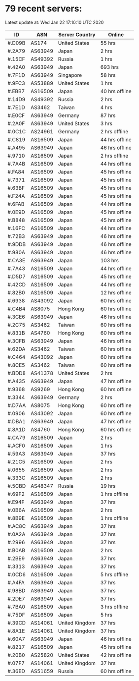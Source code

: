 # 79 recent servers:

Latest update at: Wed Jan 22 17:10:10 UTC 2020

| ID | ASN | Server Country | Online |
| -- | --- | -------------- | ------ |
| #.D09B | AS174 | United States | 55 hrs |
| #.2A79 | AS63949 | Japan | 2 hrs |
| #.15CF | AS49392 | Russia | 1 hrs |
| #.42A0 | AS63949 | Japan | 693 hrs |
| #.7F1D | AS63949 | Singapore | 58 hrs |
| #.9FC3 | AS53889 | United States | 1 hrs |
| #.EBB7 | AS16509 | Japan | 40 hrs offline |
| #.14D9 | AS49392 | Russia | 2 hrs |
| #.7E1D | AS3462 | Taiwan | 4 hrs |
| #.E0CF | AS63949 | Germany | 87 hrs |
| #.2A0F | AS63949 | United States | 3 hrs |
| #.0C1C | AS24961 | Germany | 2 hrs offline |
| #.C819 | AS16509 | Japan | 44 hrs offline |
| #.A495 | AS63949 | Japan | 46 hrs offline |
| #.9710 | AS16509 | Japan | 2 hrs offline |
| #.7A4B | AS16509 | Japan | 44 hrs offline |
| #.FA84 | AS16509 | Japan | 45 hrs offline |
| #.7371 | AS16509 | Japan | 45 hrs offline |
| #.63BF | AS16509 | Japan | 45 hrs offline |
| #.F24A | AS16509 | Japan | 45 hrs offline |
| #.6FAB | AS16509 | Japan | 44 hrs offline |
| #.0E9D | AS16509 | Japan | 45 hrs offline |
| #.B848 | AS16509 | Japan | 45 hrs offline |
| #.16FC | AS16509 | Japan | 44 hrs offline |
| #.72B3 | AS63949 | Japan | 46 hrs offline |
| #.9DDB | AS63949 | Japan | 46 hrs offline |
| #.980A | AS63949 | Japan | 46 hrs offline |
| #.CA3E | AS63949 | Japan | 103 hrs |
| #.7A43 | AS16509 | Japan | 44 hrs offline |
| #.D5D7 | AS16509 | Japan | 45 hrs offline |
| #.42CD | AS16509 | Japan | 44 hrs offline |
| #.82B0 | AS16509 | Japan | 12 hrs offline |
| #.6938 | AS43092 | Japan | 60 hrs offline |
| #.C4B4 | AS8075 | Hong Kong | 60 hrs offline |
| #.3CE6 | AS63949 | Japan | 46 hrs offline |
| #.2C75 | AS3462 | Taiwan | 60 hrs offline |
| #.831B | AS4760 | Hong Kong | 60 hrs offline |
| #.3CFB | AS63949 | Japan | 46 hrs offline |
| #.62DA | AS3462 | Taiwan | 60 hrs offline |
| #.C464 | AS43092 | Japan | 60 hrs offline |
| #.8CE5 | AS3462 | Taiwan | 60 hrs offline |
| #.BDD8 | AS41378 | United States | 2 hrs |
| #.A435 | AS63949 | Japan | 47 hrs offline |
| #.9368 | AS9269 | Hong Kong | 60 hrs offline |
| #.3344 | AS63949 | Germany | 2 hrs |
| #.D7AA | AS8075 | Hong Kong | 60 hrs offline |
| #.0906 | AS43092 | Japan | 60 hrs offline |
| #.DBA1 | AS63949 | Japan | 47 hrs offline |
| #.8A1D | AS4760 | Hong Kong | 60 hrs offline |
| #.CA79 | AS16509 | Japan | 2 hrs |
| #.ACF0 | AS16509 | Japan | 1 hrs |
| #.59A3 | AS63949 | Japan | 37 hrs |
| #.21C5 | AS16509 | Japan | 2 hrs |
| #.0655 | AS16509 | Japan | 2 hrs |
| #.333C | AS16509 | Japan | 2 hrs |
| #.5CBD | AS48347 | Russia | 19 hrs |
| #.69F2 | AS16509 | Japan | 1 hrs offline |
| #.E94F | AS63949 | Japan | 37 hrs |
| #.0B6A | AS16509 | Japan | 2 hrs |
| #.8B9E | AS16509 | Japan | 1 hrs offline |
| #.AC8C | AS63949 | Japan | 37 hrs |
| #.0A2A | AS63949 | Japan | 37 hrs |
| #.2996 | AS63949 | Japan | 37 hrs |
| #.B0AB | AS16509 | Japan | 2 hrs |
| #.2BE9 | AS63949 | Japan | 37 hrs |
| #.3313 | AS63949 | Japan | 37 hrs |
| #.0CD6 | AS16509 | Japan | 5 hrs offline |
| #.A4FA | AS63949 | Japan | 37 hrs |
| #.98BD | AS63949 | Japan | 37 hrs |
| #.2DE7 | AS63949 | Japan | 37 hrs |
| #.7BA0 | AS16509 | Japan | 3 hrs offline |
| #.75DF | AS16509 | Japan | 5 hrs |
| #.39CD | AS14061 | United Kingdom | 37 hrs |
| #.8A1E | AS14061 | United Kingdom | 37 hrs |
| #.60A7 | AS63949 | Japan | 46 hrs offline |
| #.8217 | AS16509 | Japan | 45 hrs offline |
| #.20B0 | AS25820 | United States | 42 hrs offline |
| #.07F7 | AS14061 | United Kingdom | 37 hrs |
| #.36ED | AS51659 | Russia | 60 hrs offline |

